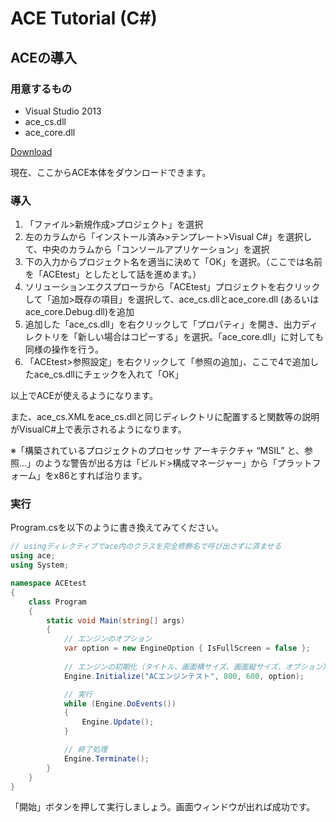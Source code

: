 ﻿ACE Tutorial (C#)
=================

ACEの導入
------------------

### 用意するもの

* Visual Studio 2013
* ace\_cs.dll
* ace\_core.dll

[Download](https://drive.google.com/folderview?id=0B1gZCvEfcQAiMjhaU1VZOVRTUWM&usp=sharing)

現在、ここからACE本体をダウンロードできます。

### 導入

1. 「ファイル>新規作成>プロジェクト」を選択
2. 左のカラムから「インストール済み>テンプレート>Visual C#」を選択して、中央のカラムから「コンソールアプリケーション」を選択
3. 下の入力からプロジェクト名を適当に決めて「OK」を選択。（ここでは名前を「ACEtest」としたとして話を進めます。）
4. ソリューションエクスプローラから「ACEtest」プロジェクトを右クリックして「追加>既存の項目」を選択して、ace\_cs.dllとace\_core.dll (あるいはace\_core.Debug.dll)を追加
5. 追加した「ace\_cs.dll」を右クリックして「プロパティ」を開き、出力ディレクトリを「新しい場合はコピーする」を選択。「ace\_core.dll」に対しても同様の操作を行う。
6. 「ACEtest>参照設定」を右クリックして「参照の追加」、ここで4で追加したace_cs.dllにチェックを入れて「OK」

以上でACEが使えるようになります。

また、ace_cs.XMLをace_cs.dllと同じディレクトリに配置すると関数等の説明がVisualC#上で表示されるようになります。

※「構築されているプロジェクトのプロセッサ アーキテクチャ “MSIL” と、参照...」のような警告が出る方は「ビルド>構成マネージャー」から「プラットフォーム」をx86とすれば治ります。

### 実行

Program.csを以下のように書き換えてみてください。

```csharp
// usingディレクティブでace内のクラスを完全修飾名で呼び出さずに済ませる
using ace;
using System;

namespace ACEtest
{
    class Program
    {
        static void Main(string[] args)
        {
            // エンジンのオプション
            var option = new EngineOption { IsFullScreen = false };
            
            // エンジンの初期化（タイトル、画面横サイズ、画面縦サイズ、オプション）
            Engine.Initialize("ACエンジンテスト", 800, 600, option);

            // 実行
            while (Engine.DoEvents())
            {
                Engine.Update();
            }

            // 終了処理
            Engine.Terminate();
        }
    }
}

```

「開始」ボタンを押して実行しましょう。画面ウィンドウが出れば成功です。
